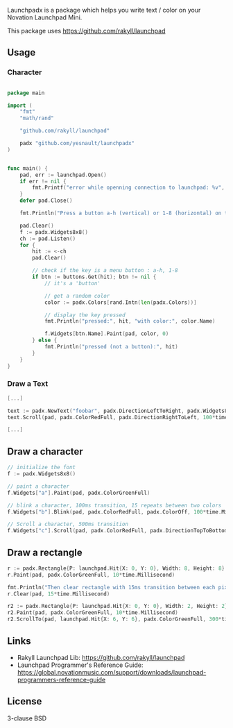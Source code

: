 Launchpadx is a package which helps you write text / color on your Novation Launchpad Mini.

This package uses https://github.com/rakyll/launchpad


## Usage

### Character
```go

package main

import (
	"fmt"
	"math/rand"

	"github.com/rakyll/launchpad"

	padx "github.com/yesnault/launchpadx"
)


func main() {
	pad, err := launchpad.Open()
	if err != nil {
		fmt.Printf("error while openning connection to launchpad: %v", err)
	}
	defer pad.Close()

	fmt.Println("Press a button a-h (vertical) or 1-8 (horizontal) on the launchpad")

	pad.Clear()
	f := padx.Widgets8x8()
	ch := pad.Listen()
	for {
		hit := <-ch
		pad.Clear()

		// check if the key is a menu button : a-h, 1-8
		if btn := buttons.Get(hit); btn != nil {
			// it's a 'button'

			// get a random color
			color := padx.Colors[rand.Intn(len(padx.Colors))]

			// display the key pressed
			fmt.Println("pressed:", hit, "with color:", color.Name)

			f.Widgets[btn.Name].Paint(pad, color, 0)
		} else {
			fmt.Println("pressed (not a button):", hit)
		}
	}
}

```

### Draw a Text

```go
[...]

text := padx.NewText("foobar", padx.DirectionLeftToRight, padx.Widgets8x8())
text.Scroll(pad, padx.ColorRedFull, padx.DirectionRightToLeft, 100*time.Millisecond)

[...]
```


## Draw a character

```go
// initialize the font
f := padx.Widgets8x8()

// paint a character
f.Widgets["a"].Paint(pad, padx.ColorGreenFull)

// blink a character, 100ms transition, 15 repeats between two colors
f.Widgets["b"].Blink(pad, padx.ColorRedFull, padx.ColorOff, 100*time.Millisecond, 15)

// Scroll a character, 500ms transition
f.Widgets["c"].Scroll(pad, padx.ColorRedFull, padx.DirectionTopToBottom, 500*time.Millisecond)

```

## Draw a rectangle

```go
r := padx.Rectangle{P: launchpad.Hit{X: 0, Y: 0}, Width: 8, Height: 8}
r.Paint(pad, padx.ColorGreenFull, 10*time.Millisecond)

fmt.Println("Then clear rectangle with 15ms transition between each pixel")
r.Clear(pad, 15*time.Millisecond)

r2 := padx.Rectangle{P: launchpad.Hit{X: 0, Y: 0}, Width: 2, Height: 2}
r2.Paint(pad, padx.ColorGreenFull, 10*time.Millisecond)
r2.ScrollTo(pad, launchpad.Hit{X: 6, Y: 6}, padx.ColorGreenFull, 300*time.Millisecond)
```

## Links

* Rakyll Launchpad Lib: https://github.com/rakyll/launchpad
* Launchpad Programmer's Reference Guide: https://global.novationmusic.com/support/downloads/launchpad-programmers-reference-guide

## License

3-clause BSD
